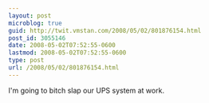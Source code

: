 ```yaml
---
layout: post
microblog: true
guid: http://twit.vmstan.com/2008/05/02/801876154.html
post_id: 3055146
date: 2008-05-02T07:52:55-0600
lastmod: 2008-05-02T07:52:55-0600
type: post
url: /2008/05/02/801876154.html
---
```

I'm going to bitch slap our UPS system at work.
